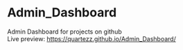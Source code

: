 # Admin_Dashboard  
Admin Dashboard for projects on github  
Live preview: https://quartezz.github.io/Admin_Dashboard/
